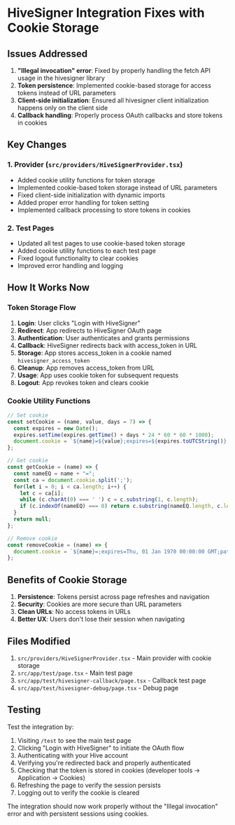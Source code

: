 # HiveSigner Integration Fixes with Cookie Storage

## Issues Addressed

1. **"Illegal invocation" error**: Fixed by properly handling the fetch API usage in the hivesigner library
2. **Token persistence**: Implemented cookie-based storage for access tokens instead of URL parameters
3. **Client-side initialization**: Ensured all hivesigner client initialization happens only on the client side
4. **Callback handling**: Properly process OAuth callbacks and store tokens in cookies

## Key Changes

### 1. Provider (`src/providers/HiveSignerProvider.tsx`)
- Added cookie utility functions for token storage
- Implemented cookie-based token storage instead of URL parameters
- Fixed client-side initialization with dynamic imports
- Added proper error handling for token setting
- Implemented callback processing to store tokens in cookies

### 2. Test Pages
- Updated all test pages to use cookie-based token storage
- Added cookie utility functions to each test page
- Fixed logout functionality to clear cookies
- Improved error handling and logging

## How It Works Now

### Token Storage Flow
1. **Login**: User clicks "Login with HiveSigner"
2. **Redirect**: App redirects to HiveSigner OAuth page
3. **Authentication**: User authenticates and grants permissions
4. **Callback**: HiveSigner redirects back with access_token in URL
5. **Storage**: App stores access_token in a cookie named `hivesigner_access_token`
6. **Cleanup**: App removes access_token from URL
7. **Usage**: App uses cookie token for subsequent requests
8. **Logout**: App revokes token and clears cookie

### Cookie Utility Functions
```javascript
// Set cookie
const setCookie = (name, value, days = 7) => {
  const expires = new Date();
  expires.setTime(expires.getTime() + days * 24 * 60 * 60 * 1000);
  document.cookie = `${name}=${value};expires=${expires.toUTCString()};path=/`;
};

// Get cookie
const getCookie = (name) => {
  const nameEQ = name + "=";
  const ca = document.cookie.split(';');
  for(let i = 0; i < ca.length; i++) {
    let c = ca[i];
    while (c.charAt(0) === ' ') c = c.substring(1, c.length);
    if (c.indexOf(nameEQ) === 0) return c.substring(nameEQ.length, c.length);
  }
  return null;
};

// Remove cookie
const removeCookie = (name) => {
  document.cookie = `${name}=;expires=Thu, 01 Jan 1970 00:00:00 GMT;path=/`;
};
```

## Benefits of Cookie Storage

1. **Persistence**: Tokens persist across page refreshes and navigation
2. **Security**: Cookies are more secure than URL parameters
3. **Clean URLs**: No access tokens in URLs
4. **Better UX**: Users don't lose their session when navigating

## Files Modified

1. `src/providers/HiveSignerProvider.tsx` - Main provider with cookie storage
2. `src/app/test/page.tsx` - Main test page
3. `src/app/test/hivesigner-callback/page.tsx` - Callback test page
4. `src/app/test/hivesigner-debug/page.tsx` - Debug page

## Testing

Test the integration by:
1. Visiting `/test` to see the main test page
2. Clicking "Login with HiveSigner" to initiate the OAuth flow
3. Authenticating with your Hive account
4. Verifying you're redirected back and properly authenticated
5. Checking that the token is stored in cookies (developer tools → Application → Cookies)
6. Refreshing the page to verify the session persists
7. Logging out to verify the cookie is cleared

The integration should now work properly without the "Illegal invocation" error and with persistent sessions using cookies.